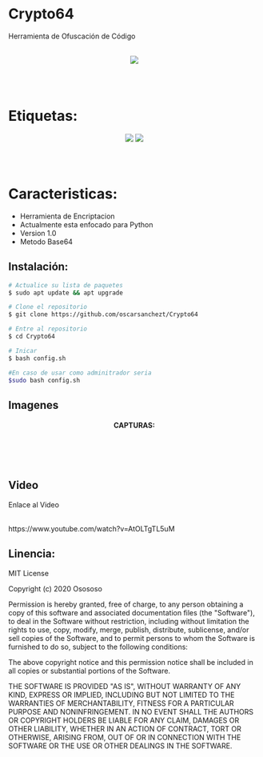 # Crypto64
Herramienta de Ofuscación de Código

<br>
<div align="center">
<img src="https://i.imgur.com/U7kn6R9.png">

</div>
  


</div>

<br></br>

# Etiquetas:
<div align="center">
  
<img src="https://img.shields.io/badge/Supported%20OS-Linux-orange?style=for-the-badge&logo=linux"> <img src="https://img.shields.io/badge/License-MIT-brightgreen?style=for-the-badge&logo="> <br> 
  
</div>

<br>

><img src="">

# Caracteristicas:

* Herramienta de Encriptacion 
* Actualmente esta enfocado para Python
* Version 1.0
* Metodo Base64

## Instalación: 

```bash
# Actualice su lista de paquetes
$ sudo apt update && apt upgrade

# Clone el repositorio 
$ git clone https://github.com/oscarsanchezt/Crypto64

# Entre al repositorio
$ cd Crypto64

# Inicar
$ bash config.sh

#En caso de usar como adminitrador seria
$sudo bash config.sh
```
## Imagenes

<h4 align='center'>CAPTURAS:</h4>
<div align='center'>
<img src="">
</div>

<br>
<br>
<br>

## Video 
<p>Enlace al Video</p>
<br>
https://www.youtube.com/watch?v=AtOLTgTL5uM
<br>

## Linencia:

MIT License

Copyright (c) 2020 Osososo

Permission is hereby granted, free of charge, to any person obtaining a copy
of this software and associated documentation files (the "Software"), to deal
in the Software without restriction, including without limitation the rights
to use, copy, modify, merge, publish, distribute, sublicense, and/or sell
copies of the Software, and to permit persons to whom the Software is
furnished to do so, subject to the following conditions:

The above copyright notice and this permission notice shall be included in all
copies or substantial portions of the Software.

THE SOFTWARE IS PROVIDED "AS IS", WITHOUT WARRANTY OF ANY KIND, EXPRESS OR
IMPLIED, INCLUDING BUT NOT LIMITED TO THE WARRANTIES OF MERCHANTABILITY,
FITNESS FOR A PARTICULAR PURPOSE AND NONINFRINGEMENT. IN NO EVENT SHALL THE
AUTHORS OR COPYRIGHT HOLDERS BE LIABLE FOR ANY CLAIM, DAMAGES OR OTHER
LIABILITY, WHETHER IN AN ACTION OF CONTRACT, TORT OR OTHERWISE, ARISING FROM,
OUT OF OR IN CONNECTION WITH THE SOFTWARE OR THE USE OR OTHER DEALINGS IN THE
SOFTWARE.






